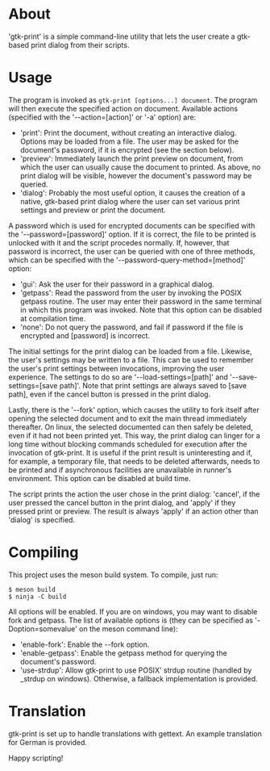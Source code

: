# About
'gtk-print' is a simple command-line utility that lets the user create a gtk-based
print dialog from their scripts.

# Usage
The program is invoked as `gtk-print [options...] document`. The program will
then execute the specified action on document.
Available actions (specified with the '\--action=[action]' or '-a' option) are:

- 'print': Print the document, without creating an interactive dialog. Options
  may be loaded from a file. The user may be asked for the document's password,
  if it is encrypted (see the section below).
- 'preview': Immediately launch the print preview on document, from which the
  user can usually cause the document to printed. As above, no print dialog will
  be visible, however the document's password may be queried.
- 'dialog': Probably the most useful option, it causes the creation of a native,
  gtk-based print dialog where the user can set various print settings and
  preview or print the document.

A password which is used for encrypted documents can be specified with the
'\--password=[password]' option. If it is correct, the file to be printed is
unlocked with it and the script procedes normally. If, however, that password is
incorrect, the user can be queried with one of three methods, which can be
specified with the '\--password-query-method=[method]' option:

- 'gui': Ask the user for their password in a graphical dialog.
- 'getpass': Read the password from the user by invoking the POSIX getpass
  routine. The user may enter their password in the same terminal in which this
  program was invoked. Note that this option can be disabled at compilation
  time.
- 'none': Do not query the password, and fail if password if the file is
  encrypted and [password] is incorrect.
  
The initial settings for the print dialog can be loaded from a file. Likewise,
the user's settings may be written to a file. This can be used to remember the
user's print settings between invocations, improving the user experience. The
settings to do so are '\--load-settings=[path]' and '--save-settings=[save path]'.
Note that print settings are always saved to [save path], even if the cancel
button is pressed in the print dialog.

Lastly, there is the '\--fork' option, which causes the utility to fork itself
after opening the selected document and to exit the main thread immediately
thereafter. On linux, the selected documented can then safely be deleted, even
if it had not been printed yet. This way, the print dialog can linger for a long
time without blocking commands scheduled for execution after the invocation of
gtk-print. It is useful if the print result is uninteresting and if, for
example, a temporary file, that needs to be deleted afterwards, needs to be
printed and if asynchronous facilities are unavailable in runner's environment.
This option can be disabled at build time.

The script prints the action the user chose in the print dialog: 'cancel', if
the user pressed the cancel button in the print dialog, and 'apply' if they
pressed print or preview. The result is always 'apply' if an action other than
'dialog' is specified.

# Compiling
This project uses the meson build system. To compile, just run:
```console
$ meson build
$ ninja -C build
```
All options will be enabled. If you are on windows, you may want to disable fork
and getpass.
The list of available options is (they can be specified as '-Doption=somevalue'
on the meson command line):

- 'enable-fork': Enable the \--fork option.
- 'enable-getpass': Enable the getpass method for querying the document's
  password.
- 'use-strdup': Allow gtk-print to use POSIX' strdup routine (handled by _strdup
  on windows). Otherwise, a fallback implementation is provided.

# Translation
gtk-print is set up to handle translations with gettext. An example translation
for German is provided.

Happy scripting!

